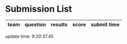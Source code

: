 # Submission List
team    | question  | results  | score | submit time
------|-----:|-----:| ----:|-----


update time:  9:20:37.45 
